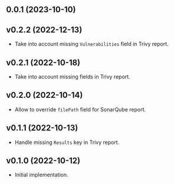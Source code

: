 ## 0.0.1 (2023-10-10)



## v0.2.2 (2022-12-13)

- Take into account missing `Vulnerabilities` field in Trivy report.


## v0.2.1 (2022-10-18)

- Take into account missing fields in Trivy report.


## v0.2.0 (2022-10-14)

- Allow to override `filePath` field for SonarQube report.


## v0.1.1 (2022-10-13)

- Handle missing `Results` key in Trivy report.


## v0.1.0 (2022-10-12)

- Initial implementation.
